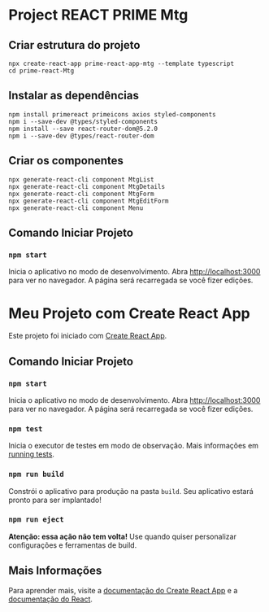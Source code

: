 # Project REACT PRIME Mtg

## Criar estrutura do projeto
```shell
npx create-react-app prime-react-app-mtg --template typescript
cd prime-react-Mtg
```
## Instalar as dependências
```shell
npm install primereact primeicons axios styled-components
npm i --save-dev @types/styled-components
npm install --save react-router-dom@5.2.0
npm i --save-dev @types/react-router-dom

```
## Criar os componentes

```shell
npx generate-react-cli component MtgList
npx generate-react-cli component MtgDetails
npx generate-react-cli component MtgForm
npx generate-react-cli component MtgEditForm
npx generate-react-cli component Menu
```

## Comando Iniciar Projeto

### `npm start`

Inicia o aplicativo no modo de desenvolvimento. Abra [http://localhost:3000](http://localhost:3000) para ver no navegador. A página será recarregada se você fizer edições.


# Meu Projeto com Create React App

Este projeto foi iniciado com [Create React App](https://github.com/facebook/create-react-app).

## Comando Iniciar Projeto

### `npm start`

Inicia o aplicativo no modo de desenvolvimento. Abra [http://localhost:3000](http://localhost:3000) para ver no navegador. A página será recarregada se você fizer edições.

### `npm test`

Inicia o executor de testes em modo de observação. Mais informações em [running tests](https://facebook.github.io/create-react-app/docs/running-tests).

### `npm run build`

Constrói o aplicativo para produção na pasta `build`. Seu aplicativo estará pronto para ser implantado!

### `npm run eject`

**Atenção: essa ação não tem volta!** Use quando quiser personalizar configurações e ferramentas de build.

## Mais Informações

Para aprender mais, visite a [documentação do Create React App](https://facebook.github.io/create-react-app/docs/getting-started) e a [documentação do React](https://reactjs.org/).
